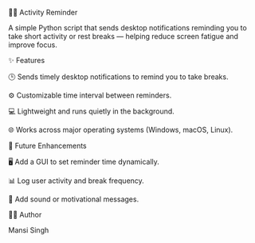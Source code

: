 🧘‍♀️ Activity Reminder

A simple Python script that sends desktop notifications reminding you to take short activity or rest breaks — helping reduce screen fatigue and improve focus.




✨ Features

🕒 Sends timely desktop notifications to remind you to take breaks.

⚙️ Customizable time interval between reminders.

💻 Lightweight and runs quietly in the background.

🌐 Works across major operating systems (Windows, macOS, Linux).




🚀 Future Enhancements

🖥️ Add a GUI to set reminder time dynamically.

📊 Log user activity and break frequency.

🔔 Add sound or motivational messages.


👩‍💻 Author

Mansi Singh




